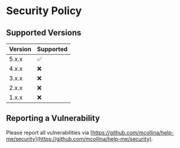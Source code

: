 # Security Policy

## Supported Versions

| Version | Supported          |
| ------- | ------------------ |
| 5.x.x   | :white_check_mark: |
| 4.x.x   | :x:                |
| 3.x.x   | :x:                |
| 2.x.x   | :x:                |
| 1.x.x   | :x:                |

## Reporting a Vulnerability

Please report all vulnerabilities via [https://github.com/mcollina/help-me/security](https://github.com/mcollina/help-me/security).
